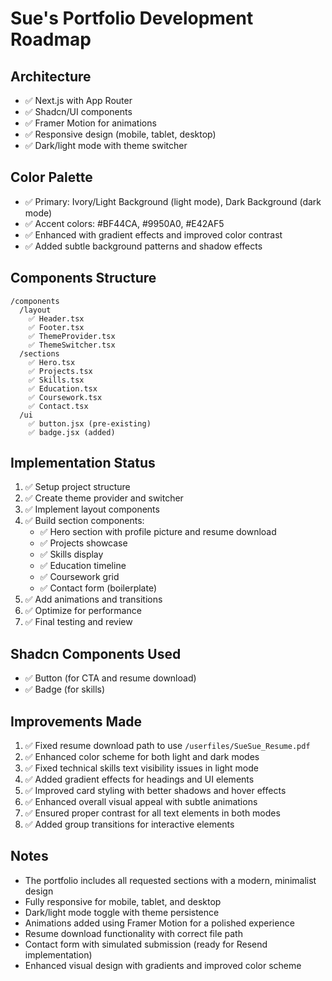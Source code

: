 # Sue's Portfolio Development Roadmap

## Architecture
- ✅ Next.js with App Router
- ✅ Shadcn/UI components
- ✅ Framer Motion for animations
- ✅ Responsive design (mobile, tablet, desktop)
- ✅ Dark/light mode with theme switcher

## Color Palette
- ✅ Primary: Ivory/Light Background (light mode), Dark Background (dark mode)
- ✅ Accent colors: #BF44CA, #9950A0, #E42AF5
- ✅ Enhanced with gradient effects and improved color contrast
- ✅ Added subtle background patterns and shadow effects

## Components Structure
```
/components
  /layout
    ✅ Header.tsx
    ✅ Footer.tsx
    ✅ ThemeProvider.tsx
    ✅ ThemeSwitcher.tsx
  /sections
    ✅ Hero.tsx
    ✅ Projects.tsx
    ✅ Skills.tsx
    ✅ Education.tsx
    ✅ Coursework.tsx
    ✅ Contact.tsx
  /ui
    ✅ button.jsx (pre-existing)
    ✅ badge.jsx (added)
```

## Implementation Status
1. ✅ Setup project structure
2. ✅ Create theme provider and switcher
3. ✅ Implement layout components
4. ✅ Build section components:
   - ✅ Hero section with profile picture and resume download
   - ✅ Projects showcase
   - ✅ Skills display
   - ✅ Education timeline
   - ✅ Coursework grid
   - ✅ Contact form (boilerplate)
5. ✅ Add animations and transitions
6. ✅ Optimize for performance
7. ✅ Final testing and review

## Shadcn Components Used
- ✅ Button (for CTA and resume download)
- ✅ Badge (for skills)

## Improvements Made
1. ✅ Fixed resume download path to use `/userfiles/SueSue_Resume.pdf`
2. ✅ Enhanced color scheme for both light and dark modes
3. ✅ Fixed technical skills text visibility issues in light mode
4. ✅ Added gradient effects for headings and UI elements
5. ✅ Improved card styling with better shadows and hover effects
6. ✅ Enhanced overall visual appeal with subtle animations
7. ✅ Ensured proper contrast for all text elements in both modes
8. ✅ Added group transitions for interactive elements

## Notes
- The portfolio includes all requested sections with a modern, minimalist design
- Fully responsive for mobile, tablet, and desktop
- Dark/light mode toggle with theme persistence
- Animations added using Framer Motion for a polished experience
- Resume download functionality with correct file path
- Contact form with simulated submission (ready for Resend implementation)
- Enhanced visual design with gradients and improved color scheme
